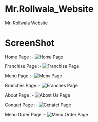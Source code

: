 # Mr.Rollwala_Website
 Mr. Rollwala Website
# ScreenShot
Home Page :-
![Home Page](https://github.com/ranedurgesh01/Rollwala_Website/assets/136632738/2609c3a8-5c52-4e08-99f6-7964e928683d)

Franchise Page :-
![Franchise Page](https://github.com/ranedurgesh01/Rollwala_Website/assets/136632738/d7d1ada2-3876-411b-915b-0e2f0f648774)

Menu Page :-
![Menu Page](https://github.com/ranedurgesh01/Rollwala_Website/assets/136632738/ccceae72-a6e7-41f5-8767-ac710154553a)

Branches Page :-
![Branches Page](https://github.com/ranedurgesh01/Rollwala_Website/assets/136632738/917938e7-8e06-4020-9dfc-d0393501dfcf)

About Page :-
![About Us Page](https://github.com/ranedurgesh01/Rollwala_Website/assets/136632738/cc3e92ca-4220-4f66-9f3d-5cfbca984e62)

Contact Page :-
![Conatct Page](https://github.com/ranedurgesh01/Rollwala_Website/assets/136632738/863ecade-2fc2-4cdc-9d91-3a33722bccad)

Menu Order Page :-
![Menu Order Page](https://github.com/ranedurgesh01/Rollwala_Website/assets/136632738/e47287bf-4c30-4ef5-bd00-49a66a0d79bc)
